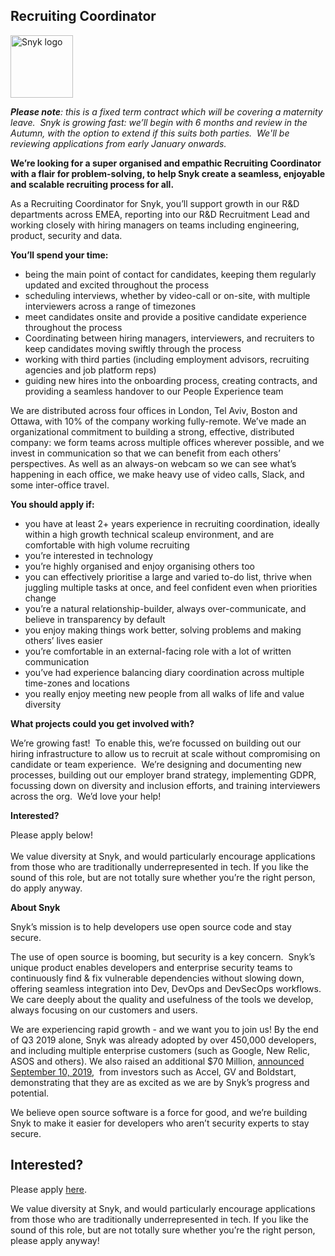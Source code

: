 Recruiting Coordinator
---

<img src="https://res.cloudinary.com/snyk/image/upload/v1537345894/press-kit/brand/logo-black.png" width="100" alt="Snyk logo" />

<p><strong><em>Please note</em></strong><em><span style="font-weight: 400;">: this is a fixed term contract which will be covering a maternity leave.  Snyk is growing fast: we’ll begin with 6 months and review in the Autumn, with the option to extend if this suits both parties.  We'll be reviewing applications from early January onwards.</span></em></p>
<p><strong>We’re looking for a super organised and empathic Recruiting Coordinator with a flair for problem-solving, to help Snyk create a seamless, enjoyable and scalable recruiting process for all.  </strong></p>
<p><span style="font-weight: 400;">As a Recruiting Coordinator for Snyk, you’ll support growth in our R&amp;D departments across EMEA, reporting into our R&amp;D Recruitment Lead and working closely with hiring managers on teams including engineering, product, security and data.  </span></p>
<p><strong>You’ll spend your time:</strong></p>
<ul>
<li style="font-weight: 400;"><span style="font-weight: 400;">being the main point of contact for candidates, keeping them regularly updated and excited throughout the process</span></li>
<li style="font-weight: 400;"><span style="font-weight: 400;">scheduling interviews, whether by video-call or on-site, with multiple interviewers across a range of timezones</span></li>
<li style="font-weight: 400;"><span style="font-weight: 400;">meet candidates onsite and provide a positive candidate experience throughout the process</span></li>
<li style="font-weight: 400;"><span style="font-weight: 400;">Coordinating between hiring managers, interviewers, and recruiters to keep candidates moving swiftly through the process</span></li>
<li style="font-weight: 400;"><span style="font-weight: 400;">working with third parties (including employment advisors, recruiting agencies and job platform reps)</span></li>
<li style="font-weight: 400;"><span style="font-weight: 400;">guiding new hires into the onboarding process, creating contracts, and providing a seamless handover to our People Experience team</span></li>
</ul>
<p><span style="font-weight: 400;">We are distributed across four offices in London, Tel Aviv, Boston and Ottawa, with 10% of the company working fully-remote. We’ve made an organizational commitment to building a strong, effective, distributed company: we form teams across multiple offices wherever possible, and we invest in communication so that we can benefit from each others’ perspectives. As well as an always-on webcam so we can see what’s happening in each office, we make heavy use of video calls, Slack, and some inter-office travel.</span></p>
<p><strong>You should apply if:</strong></p>
<ul>
<li style="font-weight: 400;"><span style="font-weight: 400;">you have at least 2+ years experience in recruiting coordination, ideally within a high growth technical scaleup environment, and are comfortable with high volume recruiting </span></li>
<li style="font-weight: 400;"><span style="font-weight: 400;">you’re interested in technology </span></li>
<li style="font-weight: 400;"><span style="font-weight: 400;">you’re highly organised and enjoy organising others too</span></li>
<li style="font-weight: 400;"><span style="font-weight: 400;">you can effectively prioritise a large and varied to-do list, thrive when juggling multiple tasks at once, and feel confident even when priorities change</span></li>
<li style="font-weight: 400;"><span style="font-weight: 400;">you’re a natural relationship-builder, always over-communicate, and believe in transparency by default</span></li>
<li style="font-weight: 400;"><span style="font-weight: 400;">you enjoy making things work better, solving problems and making others’ lives easier</span></li>
<li style="font-weight: 400;"><span style="font-weight: 400;">you’re comfortable in an external-facing role with a lot of written communication</span></li>
<li style="font-weight: 400;"><span style="font-weight: 400;">you’ve had experience balancing diary coordination across multiple time-zones and locations</span></li>
<li style="font-weight: 400;"><span style="font-weight: 400;">you really enjoy meeting new people from all walks of life and value diversity</span></li>
</ul>
<p><strong>What projects could you get involved with?</strong></p>
<p><span style="font-weight: 400;">We’re growing fast!  To enable this, we’re focussed on building out our hiring infrastructure to allow us to recruit at scale without compromising on candidate or team experience.  We’re designing and documenting new processes, building out our employer brand strategy, implementing GDPR, focussing down on diversity and inclusion efforts, and training interviewers across the org.  We’d love your help!</span></p>
<p><strong>I</strong><strong>nterested?</strong></p>
<p><span style="font-weight: 400;">Please apply below!</span><span style="font-weight: 400;"><br></span><span style="font-weight: 400;"><br></span><span style="font-weight: 400;">We value diversity at Snyk, and would particularly encourage applications from those who are traditionally underrepresented in tech. If you like the sound of this role, but are not totally sure whether you’re the right person, do apply anyway.</span></p>
<p><strong>About Snyk</strong></p>
<p><span style="font-weight: 400;">Snyk’s mission is to help developers use open source code and stay secure. </span></p>
<p><span style="font-weight: 400;">The use of open source is booming, but security is a key concern.  Snyk’s unique product enables developers and enterprise security teams to continuously find &amp; fix vulnerable dependencies without slowing down, offering seamless integration into Dev, DevOps and DevSecOps workflows. We care deeply about the quality and usefulness of the tools we develop, always focusing on our customers and users. </span></p>
<p><span style="font-weight: 400;">We are experiencing rapid growth - and we want you to join us! By the end of Q3 2019 alone, Snyk was already adopted by over 450,000 developers, and including multiple enterprise customers (such as Google, New Relic, ASOS and others). We also raised an additional $70 Million, </span><a href="https://en.globes.co.il/en/article-open-source-security-platform-snyk-raises-70m-1001300189"><span style="font-weight: 400;">announced September 10, 2019</span></a><span style="font-weight: 400;">,  from investors such as Accel, GV and Boldstart, demonstrating that they are as excited as we are by Snyk’s progress and potential.</span></p>
<p><span style="font-weight: 400;">We believe open source software is a force for good, and we’re building Snyk to make it easier for developers who aren’t security experts to stay secure.</span></p>

Interested?
---

Please apply [here](https://boards.greenhouse.io/snyk/jobs/4575815002#app).

We value diversity at Snyk, and would particularly encourage applications from those who are traditionally underrepresented in tech.
If you like the sound of this role, but are not totally sure whether you’re the right person, please apply anyway!
